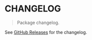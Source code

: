 # CHANGELOG

> Package changelog.

See [GitHub Releases](https://github.com/stdlib-js/math-base-special-gammainc/releases) for the changelog.